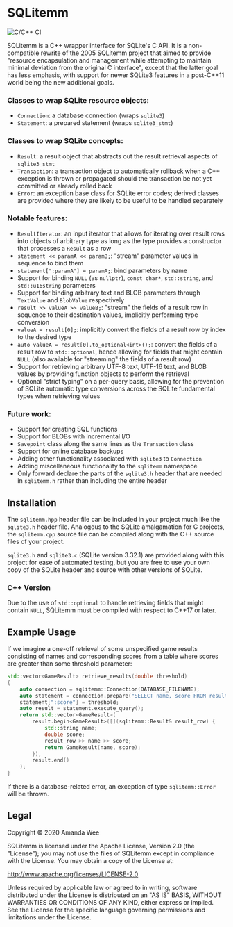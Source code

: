 SQLitemm
========
![C/C++ CI](https://github.com/amanda-wee/sqlitemm/workflows/C/C++%20CI/badge.svg)

SQLitemm is a C++ wrapper interface for SQLite's C API. It is a non-compatible rewrite of the 2005 SQLitemm project that aimed to provide "resource encapsulation and management while attempting to maintain minimal deviation from the original C interface", except that the latter goal has less emphasis, with support for newer SQLite3 features in a post-C++11 world being the new additional goals.

### Classes to wrap SQLite resource objects:
* `Connection`: a database connection (wraps `sqlite3`)
* `Statement`: a prepared statement (wraps `sqlite3_stmt`)

### Classes to wrap SQLite concepts:
* `Result`: a result object that abstracts out the result retrieval aspects of `sqlite3_stmt`
* `Transaction`: a transaction object to automatically rollback when a C++ exception is thrown or propagated should the transaction be not yet committed or already rolled back
* `Error`: an exception base class for SQLite error codes; derived classes are provided where they are likely to be useful to be handled separately

### Notable features:
* `ResultIterator`: an input iterator that allows for iterating over result rows into objects of arbitrary type as long as the type provides a constructor that processes a `Result` as a row
* `statement << paramA << paramB;`: "stream" parameter values in sequence to bind them
* `statement[":paramA"] = paramA;`: bind parameters by name
* Support for binding `NULL` (as `nullptr`), `const char*`, `std::string`, and `std::u16string` parameters
* Support for binding arbitrary text and BLOB parameters through `TextValue` and `BlobValue` respectively
* `result >> valueA >> valueB;`: "stream" the fields of a result row in sequence to their destination values, implicitly performing type conversion
* `valueA = result[0];`: implicitly convert the fields of a result row by index to the desired type
* `auto valueA = result[0].to_optional<int>();`: convert the fields of a result row to `std::optional`, hence allowing for fields that might contain `NULL` (also available for "streaming" the fields of a result row)
* Support for retrieving arbitrary UTF-8 text, UTF-16 text, and BLOB values by providing function objects to perform the retrieval
* Optional "strict typing" on a per-query basis, allowing for the prevention of SQLite automatic type conversions across the SQLite fundamental types when retrieving values

### Future work:
* Support for creating SQL functions
* Support for BLOBs with incremental I/O
* `Savepoint` class along the same lines as the `Transaction` class
* Support for online database backups
* Adding other functionality associated with `sqlite3` to `Connection`
* Adding miscellaneous functionality to the `sqlitemm` namespace
* Only forward declare the parts of the `sqlite3.h` header that are needed in `sqlitemm.h` rather than including the entire header

Installation
------------
The `sqlitemm.hpp` header file can be included in your project much like the `sqlite3.h` header file. Analogous to the SQLite amalgamation for C projects, the `sqlitemm.cpp` source file can be compiled along with the C++ source files of your project.

`sqlite3.h` and `sqlite3.c` (SQLite version 3.32.1) are provided along with this project for ease of automated testing, but you are free to use your own copy of the SQLite header and source with other versions of SQLite.

### C++ Version
Due to the use of `std::optional` to handle retrieving fields that might contain `NULL`, SQLitemm must be compiled with respect to C++17 or later.

Example Usage
-------------
If we imagine a one-off retrieval of some unspecified game results consisting of names and corresponding scores from a table where scores are greater than some threshold parameter:
```C++
std::vector<GameResult> retrieve_results(double threshold)
{
    auto connection = sqlitemm::Connection(DATABASE_FILENAME);
    auto statement = connection.prepare("SELECT name, score FROM result WHERE score > :score");
    statement[":score"] = threshold;
    auto result = statement.execute_query();
    return std::vector<GameResult>(
        result.begin<GameResult>([](sqlitemm::Result& result_row) {
            std::string name;
            double score;
            result_row >> name >> score;
            return GameResult(name, score);
        }),
        result.end()
    );
}
```
If there is a database-related error, an exception of type `sqlitemm::Error` will be thrown.

Legal
-----
Copyright &copy; 2020 Amanda Wee

SQLitemm is licensed under the Apache License, Version 2.0 (the "License"); you may not use the files of SQLitemm except in compliance with the License. You may obtain a copy of the License at:

http://www.apache.org/licenses/LICENSE-2.0

Unless required by applicable law or agreed to in writing, software distributed under the License is distributed on an "AS IS" BASIS, WITHOUT WARRANTIES OR CONDITIONS OF ANY KIND, either express or implied. See the License for the specific language governing permissions and limitations under the License.
